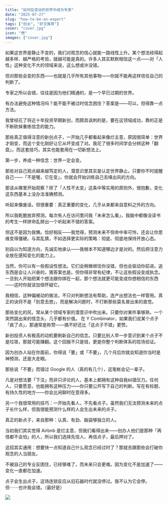 ```yaml
---
title: "如何在变动的世界中成为专家"
date: "2025-07-27"
slug: "how-to-be-an-expert"
tags: ["创业", "好文推荐"]
cover: "cover.jpg"
icon: "😎"
images: ["cover.jpg"]
---
```

如果这世界是静止不变的，我们对观念的信心就能一路线性上升。某个想法经得起越多样、越严格的考验，就越可能是真的。许多人其实默默相信这一点——对「人性」这种变化不大的领域来说，这么想或许没错。



但对那些会变的东西——也就是几乎所有其他事物——你就不能再这样信任自己的判断了。



专家之所以会错，往往是因为他们精通的，是一个早已过期的世界。



有办法避免这种情况吗？能不能不被过时信念困住？答案是——可以，但得靠一点方法。



我曾经花了将近十年投资早期新创，而颇具讽刺的是，要在这领域成功，靠的正是不断砍掉重练信念的能力。



那些真正值得注意的新创点子，一开始几乎都看起来像烂主意，原因很简单：世界才刚变，而这个变化刚好让它从坏变成了对。我花了很多时间学会分辨这种「翻盘」，而这套技巧，其实也能套用在一切新想法上。



第一步，养成一种信念：世界一定会变。



那些对自己观点越来越笃定的人，潜意识里其实是认定世界静止。只要你不时提醒自己——「不是喔，它在变」，你就会开始训练自己去嗅出风的方向。



那该从哪里开始观察？除了「人性不太变」这条中等实用的原则外，很抱歉，变化这东西基本上没办法准确预测。



听起来像废话，但很重要：真正重要的变化，几乎从来都来自意料之外的方向。



所以我乾脆放弃预测。每次有人在访问里问我「未来怎么看」，我脑中都像没读书的考生一样拼命乱掰出一个听起来不错的答案。



但这不是因为我懒。恰好相反——我觉得，预测未来不但命中率可怜，还会让你思维变得僵硬。与其乱猜，不如选择更实际的策略：彻底、彻底地保持开放心态。



别自以为知道方向，先诚实地承认——我根本不知道哪边才是对的。然后把注意力全放在感知变化的能力上。



当然，你可以有一些假设性想法。它们会稍微绑住你没错，但也会驱动你前进。追东西是会让人兴奋的，猜答案也是。但你得非常有纪律，不让这些假设变成执念。
一旦别人开始把某个想法跟你绑在一起，那个想法就更可能变成你想相信的东西——这时你就该加倍怀疑它。



我相信，这种偏被动的做法，不只对判断想法有帮助，连产出想法也一样管用。真正的诀窍不是「刻意去想」，而是解决问题时，不打断那些莫名冒出来的直觉。



那些变化的风，常从某个领域专家的潜意识中吹出来。只要你对某件事够熟，一个突然跳出来的怪念头，几乎都有价值。
在 Y Combinator，如果我们说某个点子「疯了点」，那通常是称赞——搞不好还比「这点子不错」更赞。



新创投资人有极高的动机要刷新自己的信念。只要比别人早一步意识到某个点子不是垃圾，那就可能赚翻。这个回报不只是钱，更是你整个判断体系的现场验证。



因为创办人站在你面前，你得说「要」或「不要」，几个月后你就会知道你当时是神预测，还是大走眼。



那些说「不要」而错过 Google 的人（真的有几个），这笔帐会记一辈子。



凡是对想法要「下注」而非只评论的人，基本上都拥有这种自我纠错压力。任何人，只要愿意，也能拥有这种压力——你只要公开写下自己的判断。写在有标题、有持久性的地方——你会比闲聊时在意得多。



另一个我很常用的技巧：一开始先看人，不先看点子。虽然我们无法预测未来的点子长什么样，但我很能预测什么样的人会生出未来的点子。



真正的新点子，来自那种：认真、有劲、脑袋够独立的人。



当初我们其实觉得 Airbnb 是烂主意，但我们看得出来——创办人他们是那种「再怪都不会怕」的人，所以我们选择先信人、再信点子，最后押对了。



这招其实通用：想要快一点知道自己什么观念已经过时了？那就去跟那些会打破你观念的人当朋友。



不被自己的专业反困住，已经够难了，而未来只会更难。因为变化不是加速了——变化一直都在加速。



点子会生出点子，这场连锁反应从旧石器时代就没停过。我不认为它会停。
但⋯⋯也许我会错。（最好是）




![](https://prod-files-secure.s3.us-west-2.amazonaws.com/112d0858-5090-4d34-a606-b75eb8d65fd2/46476355-9cf3-4e99-9b7a-3531bc426380/1000202064.png?X-Amz-Algorithm=AWS4-HMAC-SHA256&X-Amz-Content-Sha256=UNSIGNED-PAYLOAD&X-Amz-Credential=ASIAZI2LB46677NNEP55%2F20250728%2Fus-west-2%2Fs3%2Faws4_request&X-Amz-Date=20250728T194525Z&X-Amz-Expires=3600&X-Amz-Security-Token=IQoJb3JpZ2luX2VjEGsaCXVzLXdlc3QtMiJHMEUCIDL1euwMPfwXVEUQJXbqV8lYohdItbP7yTfUgLJuWZ00AiEAlvawpVkp0ECESbd0ln6H7kaLwTEtAxiAsMMDyADGYFUqiAQIlP%2F%2F%2F%2F%2F%2F%2F%2F%2F%2FARAAGgw2Mzc0MjMxODM4MDUiDE%2F6SD%2BdgHK4apoCCSrcA7%2BtC%2BskBYSwuNaXlpUiMMBeGcgUCjKfS%2FT3450cxnLRx8B%2FMKiIDS6PlTTrxN3q%2F17cid%2Bq37A%2Fnqf%2BXtVrTTd97BhTjvEFRZJfTmqInstP79LlwEbRyV%2BMtxeXr6A0zsUpJBURVU85pDIenbNxE%2B9rr6UdJtjZtVAr6LMf02PO60nyihoopk2cr8IvD8c9EisQEVYPC74JdWU5IaBhpll9uMTJ078WC%2FkafSLnnac%2FUUt9a8GpgU85olp0xWSI9tX2SoaY0f07NX3cdZY6%2Fygc9hwNt%2FC6LkYK8tdMHsVQLKINVON3AnSHx1ShMhL8r1z1KM%2BcPeh96ypDiw8qfOvMfjJRXVNMKYxgpDeEcp%2F%2BpUPzdZA773ifD%2FQTY429vn2W6yruESIs5NFa2HdM6ard3jtkNTV10MiSXyuzmWuC3jtf5ELhNfemNtrrIW6ezQzpkD4aneAcZN0V3ItQ4LBUzo7%2Fo5%2BrjhQ1yg4jgWt35PtNdJkbs%2B%2FTtoCjMQ9qDnwM7bK7cHK8awV7qWcRmhaEE8oD8IKt1Ob9lRRYuDwLA10d9rBBYrXif9EzB29fy71SawYsImPa4wBCuGNuA%2Fx5%2BX3FQwoZBEqe2LQU48rWT1XIRezMfqzL21v%2BMLyXn8QGOqUBc1EUC5i5%2F9RBM7bHik8K%2FyQIQ9t%2FuRhA4T3GsYFVxXe4stkynjWVS5X61%2Fqfz2718%2FyyBl7tR%2F%2BUecDZ66VJrPe%2BR0xMK4Fb4fGDi9yjMP4pBcPR0byLCVaQBpBxeqCnXRg6svs6kwrQ06WXfadJDz7qunR3RVPickhletRDzYugG%2FeyiZdIrZWZ1ssU7wSLFhszF0QSMGRUljEtpdxApWYjXgX5&X-Amz-Signature=c87968289997ab72c5da86ea3586fbd80c45c7ad9a38d902458d2a18e992309a&X-Amz-SignedHeaders=host&x-amz-checksum-mode=ENABLED&x-id=GetObject)

